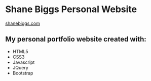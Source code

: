 # Shane Biggs Personal Website
[shanebiggs.com](shanebiggs.com)

## My personal portfolio website created with:
- HTML5
- CSS3
- Javascript
- JQuery
- Bootstrap
